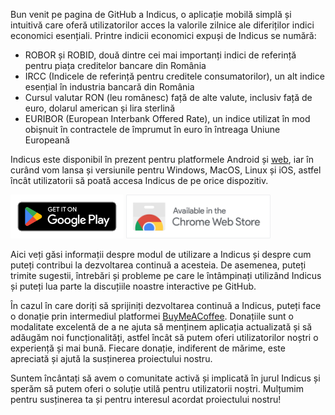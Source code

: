 Bun venit pe pagina de GitHub a Indicus, o aplicație mobilă simplă și intuitivă care oferă utilizatorilor acces la valorile zilnice ale diferiților indici economici esențiali. Printre indicii economici expuși de Indicus se numără:

- ROBOR și ROBID, două dintre cei mai importanți indici de referință pentru piața creditelor bancare din România
- IRCC (Indicele de referință pentru creditele consumatorilor), un alt indice esențial în industria bancară din România
- Cursul valutar RON (leu românesc) față de alte valute, inclusiv față de euro, dolarul american și lira sterlină
- EURIBOR (European Interbank Offered Rate), un indice utilizat în mod obișnuit în contractele de împrumut în euro în întreaga Uniune Europeană

Indicus este disponibil în prezent pentru platformele Android și [web](https://web.indicus.ro), iar în curând vom lansa și versiunile pentru Windows, MacOS, Linux și iOS, astfel încât utilizatorii să poată accesa Indicus de pe orice dispozitiv.

<img src="https://raw.githubusercontent.com/indicus-app/.github/main/google-play-badge.png" alt="Play Store" height="70" /> <img src="https://raw.githubusercontent.com/indicus-app/.github/main/chrome-web-store-badge.png" alt="Chrome Web Store" height="70" />


Aici veți găsi informații despre modul de utilizare a Indicus și despre cum puteți contribui la dezvoltarea continuă a acesteia. De asemenea, puteți trimite sugestii, întrebări și probleme pe care le întâmpinați utilizând Indicus și puteți lua parte la discuțiile noastre interactive pe GitHub.

În cazul în care doriți să sprijiniți dezvoltarea continuă a Indicus, puteți face o donație prin intermediul platformei [BuyMeACoffee](https://www.buymeacoffee.com/indicus.app). Donațiile sunt o modalitate excelentă de a ne ajuta să menținem aplicația actualizată și să adăugăm noi funcționalități, astfel încât să putem oferi utilizatorilor noștri o experiență și mai bună. Fiecare donație, indiferent de mărime, este apreciată și ajută la susținerea proiectului nostru.

Suntem încântați să avem o comunitate activă și implicată în jurul Indicus și sperăm să putem oferi o soluție utilă pentru utilizatorii noștri. Mulțumim pentru susținerea ta și pentru interesul acordat proiectului nostru!
